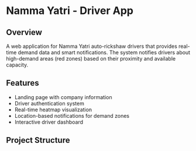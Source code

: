 # Namma Yatri - Driver App

## Overview
A web application for Namma Yatri auto-rickshaw drivers that provides real-time demand data and smart notifications. The system notifies drivers about high-demand areas (red zones) based on their proximity and available capacity.

## Features
- Landing page with company information
- Driver authentication system
- Real-time heatmap visualization
- Location-based notifications for demand zones
- Interactive driver dashboard

## Project Structure
